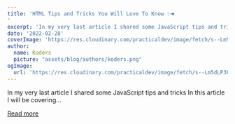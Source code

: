 ```yaml
---
title: 'HTML Tips and Tricks You Will Love To Know ✨❤️
'
excerpt: 'In my very last article I shared some JavaScript tips and tricks In this article I will be covering...'
date: '2022-02-28'
coverImage: 'https://res.cloudinary.com/practicaldev/image/fetch/s--Lm5dLP3P--/c_imagga_scale,f_auto,fl_progressive,h_420,q_auto,w_1000/https://dev-to-uploads.s3.amazonaws.com/uploads/articles/hz5xkcqpiyq9yz86ewfv.jpg'
author:
  name: Koders
  picture: "assets/blog/authors/koders.png"
ogImage:
  url: 'https://res.cloudinary.com/practicaldev/image/fetch/s--Lm5dLP3P--/c_imagga_scale,f_auto,fl_progressive,h_420,q_auto,w_1000/https://dev-to-uploads.s3.amazonaws.com/uploads/articles/hz5xkcqpiyq9yz86ewfv.jpg'
---
```


In my very last article I shared some JavaScript tips and tricks In this article I will be covering...

[Read more](https://dev.to/devsyedmohsin/html-tips-tricks-that-you-will-love-to-know-27ig)
